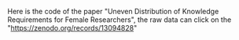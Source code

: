 Here is the code of the paper "Uneven Distribution of Knowledge Requirements for Female Researchers", the raw data can click on the "https://zenodo.org/records/13094828"
